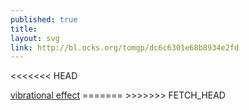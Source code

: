 ```yaml
---
published: true
title:
layout: svg
link: http://bl.ocks.org/tomgp/dc6c6301e68b8934e2fd
---
```

<<<<<<< HEAD
<object data="/images/vibration1.svg" type="image/svg+xml" class="stretchy-image">

</object>
<a href="http://bl.ocks.org/tomgp/dc6c6301e68b8934e2fd">vibrational effect</a>
=======
<object data="/images/vibration1.svg" type="image/svg+xml" class="stretchy-image"></object>
>>>>>>> FETCH_HEAD
